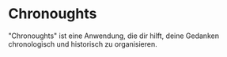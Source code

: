 # Chronoughts
"Chronoughts" ist eine Anwendung, die dir hilft, deine Gedanken chronologisch und historisch zu organisieren.
